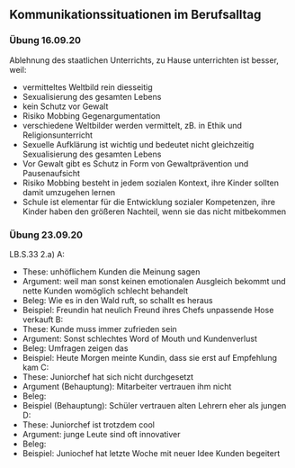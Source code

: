 ## Kommunikationssituationen im Berufsalltag

### Übung 16.09.20
Ablehnung des staatlichen Unterrichts, zu Hause unterrichten ist besser, weil:
- vermitteltes Weltbild rein diesseitig
- Sexualisierung des gesamten Lebens
- kein Schutz vor Gewalt
- Risiko Mobbing
Gegenargumentation
- verschiedene Weltbilder werden vermittelt, zB. in Ethik und
  Religionsunterricht
- Sexuelle Aufklärung ist wichtig und bedeutet nicht gleichzeitig Sexualisierung
  des gesamten Lebens
- Vor Gewalt gibt es Schutz in Form von Gewaltprävention und Pausenaufsicht
- Risiko Mobbing besteht in jedem sozialen Kontext, ihre Kinder sollten damit
  umzugehen lernen
- Schule ist elementar für die Entwicklung sozialer Kompetenzen, ihre Kinder
  haben den größeren Nachteil, wenn sie das nicht mitbekommen

### Übung 23.09.20
LB.S.33
2.a)
A:
- These: unhöflichem Kunden die Meinung sagen
- Argument: weil man sonst keinen emotionalen Ausgleich bekommt und 
nette Kunden womöglich schlecht behandelt
- Beleg: Wie es in den Wald ruft, so schallt es heraus
- Beispiel: Freundin hat neulich Freund ihres Chefs unpassende Hose verkauft
B:
- These: Kunde muss immer zufrieden sein
- Argument: Sonst schlechtes Word of Mouth und Kundenverlust
- Beleg: Umfragen zeigen das
- Beispiel: Heute Morgen meinte Kundin, dass sie erst auf Empfehlung kam
C:
- These: Juniorchef hat sich nicht durchgesetzt
- Argument (Behauptung): Mitarbeiter vertrauen ihm nicht
- Beleg:
- Beispiel (Behauptung): Schüler vertrauen alten Lehrern eher als jungen
D:
- These: Juniorchef ist trotzdem cool
- Argument: junge Leute sind oft innovativer
- Beleg: 
- Beispiel: Juniochef hat letzte Woche mit neuer Idee Kunden begeitert
